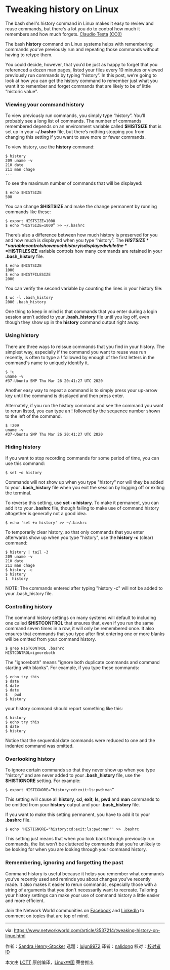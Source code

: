 [#]: collector: (lujun9972)
[#]: translator: (nalidong)
[#]: reviewer: ( )
[#]: publisher: ( )
[#]: url: ( )
[#]: subject: (Tweaking history on Linux)
[#]: via: (https://www.networkworld.com/article/3537214/tweaking-history-on-linux.html)
[#]: author: (Sandra Henry-Stocker https://www.networkworld.com/author/Sandra-Henry_Stocker/)

Tweaking history on Linux
======
The bash shell's history command in Linux makes it easy to review and reuse commands, but there's a lot you do to control how much it remembers and how much forgets.
[Claudio Testa][1] [(CC0)][2]

The bash **history** command on Linux systems helps with remembering commands you’ve previously run and repeating those commands without having to retype them.

You could decide, however, that you’d be just as happy to forget that you referenced a dozen man pages, listed your files every 10 minutes or viewed previously run commands by typing “history”. In this post, we’re going to look at how you can get the history command to remember just what you want it to remember and forget commands that are likely to be of little "historic value".

### Viewing your command history

To view previously run commands, you simply type “history”. You’ll probably see a long list of commands. The number of commands remembered depends on an environment variable called **$HISTSIZE** that is set up in your **~/.bashrc** file, but there’s nothing stopping you from changing this setting if you want to save more or fewer commands.

To view history, use the **history** command:

```
$ history
209 uname -v
210 date
211 man chage
...
```

To see the maximum number of commands that will be displayed:

```
$ echo $HISTSIZE
500
```

You can change **$HISTSIZE** and make the change permanent by running commands like these:

```
$ export HISTSIZE=1000
$ echo “HISTSIZE=1000” >> ~/.bashrc
```

There’s also a difference between how much history is preserved for you and how much is displayed when you type “history”. The **$HISTSIZE** variable controls how much history is displayed while the **$HISTFILESIZE** variable controls how many commands are retained in your **.bash_history** file.

[][3]

```
$ echo $HISTSIZE
1000
$ echo $HISTFILESIZE
2000
```

You can verify the second variable by counting the lines in your history file:

```
$ wc -l .bash_history
2000 .bash_history
```

One thing to keep in mind is that commands that you enter during a login session aren’t added to your **.bash_history** file until you log off, even though they show up in the **history** command output right away.

### Using history

There are three ways to reissue commands that you find in your history. The simplest way, especially if the command you want to reuse was run recently, is often to type a ! followed by enough of the first letters in the command's name to uniquely identify it.

```
$ !u
uname -v
#37-Ubuntu SMP Thu Mar 26 20:41:27 UTC 2020
```

Another easy way to repeat a command is to simply press your up-arrow key until the command is displayed and then press enter.

Alternately, if you run the history command and see the command you want to rerun listed, you can type an ! followed by the sequence number shown to the left of the command.

```
$ !209
uname -v
#37-Ubuntu SMP Thu Mar 26 20:41:27 UTC 2020
```

### Hiding history

If you want to stop recording commands for some period of time, you can use this command:

```
$ set +o history
```

Commands will not show up when you type "history" nor will they be added to your **.bash_history** file when you exit the session by logging off or exiting the terminal.

To reverse this setting, use **set -o history**. To make it permanent, you can add it to your **.bashrc** file, though failing to make use of command history altogether is generally not a good idea.

```
$ echo 'set +o history' >> ~/.bashrc
```

To temporarily clear history, so that only commands that you enter afterwards show up when you type "history", use the **history -c** (clear) command:

```
$ history | tail -3
209 uname -v
210 date
211 man chage
$ history -c
$ history
1  history
```

NOTE: The commands entered after typing "history -c" will not be added to your .bash_history file.

### Controlling history

The command history settings on many systems will default to including one called **$HISTCONTROL** that ensures that, even if you run the same command seven times in a row, it will only be remembered once. It also ensures that commands that you type after first entering one or more blanks will be omitted from your command history.

```
$ grep HISTCONTROL .bashrc
HISTCONTROL=ignoreboth
```

The "ignoreboth" means "ignore both duplicate commands and command starting with blanks". For example, if you type these commands:

```
$ echo try this
$ date
$ date
$ date
$   pwd
$ history
```

your history command should report something like this:

```
$ history
$ echo try this
$ date
$ history
```

Notice that the sequential date commands were reduced to one and the indented command was omitted.

### Overlooking history

To ignore certain commands so that they never show up when you type "history" and are never added to your **.bash_history** file, use the **$HISTIGNORE** setting. For example:

```
$ export HISTIGNORE=”history:cd:exit:ls:pwd:man”
```

This setting will cause all **history**, **cd**, **exit**, **ls**, **pwd** and **man** commands to be omitted from your **history** output and your **.bash_history** file.

If you want to make this setting permanent, you have to add it to your **.bashrc** file.

```
$ echo 'HISTIGNORE="history:cd:exit:ls:pwd:man"' >> .bashrc
```

This setting just means that when you look back through previously run commands, the list won’t be cluttered by commands that you're unlikely to be looking for when you are looking through your command history.

### Remembering, ignoring and forgetting the past

Command history is useful because it helps you remember what commands you’ve recently used and reminds you about changes you’ve recently made. It also makes it easier to rerun commands, especially those with a string of arguments that you don't necessarily want to recreate. Tailoring your history settings can make your use of command history a little easier and more efficient.

Join the Network World communities on [Facebook][4] and [LinkedIn][5] to comment on topics that are top of mind.

--------------------------------------------------------------------------------

via: https://www.networkworld.com/article/3537214/tweaking-history-on-linux.html

作者：[Sandra Henry-Stocker][a]
选题：[lujun9972][b]
译者：[nalidong](https://github.com/nalidong)
校对：[校对者ID](https://github.com/校对者ID)

本文由 [LCTT](https://github.com/LCTT/TranslateProject) 原创编译，[Linux中国](https://linux.cn/) 荣誉推出

[a]: https://www.networkworld.com/author/Sandra-Henry_Stocker/
[b]: https://github.com/lujun9972
[1]: https://unsplash.com/photos/iqeG5xA96M4
[2]: https://creativecommons.org/publicdomain/zero/1.0/
[3]: https://www.networkworld.com/blog/itaas-and-the-corporate-storage-technology/?utm_source=IDG&utm_medium=promotions&utm_campaign=HPE22140&utm_content=sidebar (ITAAS and Corporate Storage Strategy)
[4]: https://www.facebook.com/NetworkWorld/
[5]: https://www.linkedin.com/company/network-world
